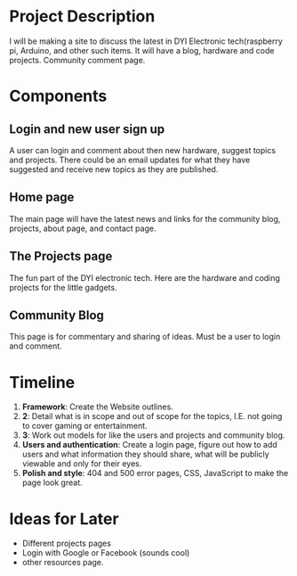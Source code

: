 # Project Description

I will be making a site to discuss the latest in DYI Electronic tech(raspberry pi, Arduino, and other such items. It will have a blog, hardware and code projects. Community comment page.


# Components

## Login and new user sign up
A user can login and comment about then new hardware, suggest topics and projects.
There could be an email updates for what they have suggested and receive new topics as they are published.

## Home page
The main page will have the latest news and links for the community blog, projects, about page, and contact page.

## The Projects page
The fun part of the DYI electronic tech. Here are the hardware and coding projects for the little gadgets.

## Community Blog
This page is for commentary and sharing of ideas. Must be a user to login and comment.


# Timeline

  1. **Framework**: Create the Website outlines.
  2. **2**: Detail what is in scope and out of scope for the topics, I.E. not going to cover gaming or entertainment.
  3. **3**: Work out models for like the users and projects and community blog. 
  4. **Users and authentication**:  Create a login page, figure out how to add users and what information they should share, what will be publicly viewable and only for their eyes.
  5. **Polish and style**: 404 and 500 error pages, CSS, JavaScript to make the page look great.


# Ideas for Later

  + Different projects pages
  + Login with Google or Facebook (sounds cool)
  + other resources page.
